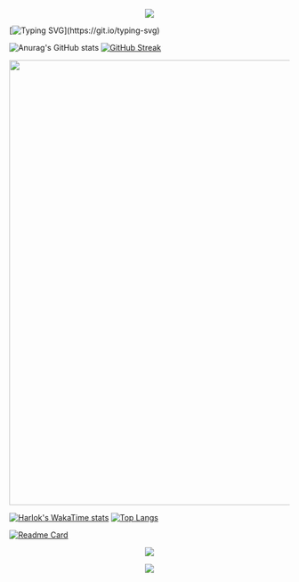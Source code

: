 <p align="center">
<img src="https://capsule-render.vercel.app/api?type=waving&color=timeGradient&height=300&&section=header&text=Hi%20There&fontSize=90&fontAlign=50&fontAlignY=30&desc=I%20am%20Eric%20Hu&descAlign=50&descSize=30&descAlignY=60&animation=twinkling" />
</p>

[![Typing SVG](https://readme-typing-svg.demolab.com?font=Fira+Code&size=30&pause=1000&center=true&vCenter=true&multiline=true&width=1000&height=100&lines=Welcome+to+my+Github+profile+page!;I+hope+you+would+like+my+projects!)](https://git.io/typing-svg)

![Anurag's GitHub stats](https://github-readme-stats.vercel.app/api?username=3b1b-sh&count_private=true&theme=buefy&show_icons=true&include_all_commits=true)  [![GitHub Streak](https://streak-stats.demolab.com?user=3b1b-sh&card_width=535)](https://git.io/streak-stats)

<img width="800" src="https://github-readme-activity-graph.vercel.app/graph?username=3b1b-sh&theme=github-compact&hide_border=true&area=true" />

[![Harlok's WakaTime stats](https://github-readme-stats.vercel.app/api/wakatime?username=Epiphany_Resolution)](https://github.com/anuraghazra/github-readme-stats) [![Top Langs](https://github-readme-stats.vercel.app/api/top-langs/?username=3b1b-sh&theme=transparent&hide_border=true&layout=donut&langs_count=8)](https://github.com/3b1b-sh)

[![Readme Card](https://github-readme-stats.vercel.app/api/pin/?username=3b1b-sh&repo=Project-Performance-Evaluation-of-Bandit-Algorithms&show_owner=true)](https://github.com/3b1b-sh/Project-Performance-Evaluation-of-Bandit-Algorithms )          


<div align="center">  
    <img src="https://skillicons.dev/icons?i=github,py,c,cpp,md,vscode,matlab,bash,git,gitlab,docker,linux,powershell&theme=light" />  
</div>



<p align="center">
<img src="https://capsule-render.vercel.app/api?type=waving&color=timeGradient&height=300&&section=footer&text=The%20End&fontSize=90&fontAlign=50&fontAlignY=70&desc=Hope%20%you%20have%20a%20nice%20day%20!&descAlign=50&descSize=30&descAlignY=40&animation=twinkling" />
</p>
